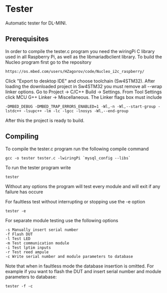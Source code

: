 # Tester
Automatic tester for DL-MINI.

## Prerequisites
In order to compile the tester.c program you need the wiringPi C library used in all Raspberry Pi,
as well as the libmariadbclient library.
To build the Nucleo program first go to the repository
```
https://os.mbed.com/users/HZagorov/code/Nucleo_i2c_raspberry/
```

Click "Export to desktop IDE" and choose toolchain (Sw4STM32). After loading the downloaded project in Sw4STM32 you must remove all --wrap linker options. Go to Project -> C/C++ Build -> Settings. From Tool Settings click MCU G++ Linker -> Miscellaneous. The Linker flags box must include
```
-DMBED_DEBUG -DMBED_TRAP_ERRORS_ENABLED=1 -Wl,-n -Wl,--start-group -lstdc++ -lsupc++ -lm -lc -lgcc -lnosys -Wl,--end-group
```

After this the project is ready to build.
## Compiling
To compile the tester.c program run the following compile command
```
gcc -o tester tester.c -lwiringPi `mysql_config --libs`
```

To run the tester program write
```
tester 
```
Without any options the program will test every module and will exit if any failure has occure


For faultless test without interrupting or stopping use the -e option
```
tester -e
```

For separate module testing use the following options
```
-s Manually insert serial number
-f Flash DUT
-l Test LED
-m Test communication module
-i Test lptim inputs
-r Test reed ampule
-c Write serial number and module parameters to database
```

Note that when in faultless mode the database insertion is omitted.
For example if you want to flash the DUT and insert serial number and module parameters to database:
```
tester -f -c  
```
